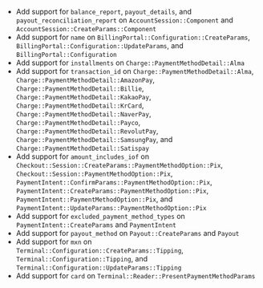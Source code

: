 * Add support for `balance_report`, `payout_details`, and `payout_reconciliation_report` on `AccountSession::Component` and `AccountSession::CreateParams::Component`
* Add support for `name` on `BillingPortal::Configuration::CreateParams`, `BillingPortal::Configuration::UpdateParams`, and `BillingPortal::Configuration`
* Add support for `installments` on `Charge::PaymentMethodDetail::Alma`
* Add support for `transaction_id` on `Charge::PaymentMethodDetail::Alma`, `Charge::PaymentMethodDetail::AmazonPay`, `Charge::PaymentMethodDetail::Billie`, `Charge::PaymentMethodDetail::KakaoPay`, `Charge::PaymentMethodDetail::KrCard`, `Charge::PaymentMethodDetail::NaverPay`, `Charge::PaymentMethodDetail::Payco`, `Charge::PaymentMethodDetail::RevolutPay`, `Charge::PaymentMethodDetail::SamsungPay`, and `Charge::PaymentMethodDetail::Satispay`
* Add support for `amount_includes_iof` on `Checkout::Session::CreateParams::PaymentMethodOption::Pix`, `Checkout::Session::PaymentMethodOption::Pix`, `PaymentIntent::ConfirmParams::PaymentMethodOption::Pix`, `PaymentIntent::CreateParams::PaymentMethodOption::Pix`, `PaymentIntent::PaymentMethodOption::Pix`, and `PaymentIntent::UpdateParams::PaymentMethodOption::Pix`
* Add support for `excluded_payment_method_types` on `PaymentIntent::CreateParams` and `PaymentIntent`
* Add support for `payout_method` on `Payout::CreateParams` and `Payout`
* Add support for `mxn` on `Terminal::Configuration::CreateParams::Tipping`, `Terminal::Configuration::Tipping`, and `Terminal::Configuration::UpdateParams::Tipping`
* Add support for `card` on `Terminal::Reader::PresentPaymentMethodParams`